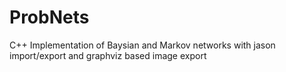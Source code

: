 # ProbNets
C++ Implementation of Baysian and Markov networks with jason import/export and graphviz based image export
